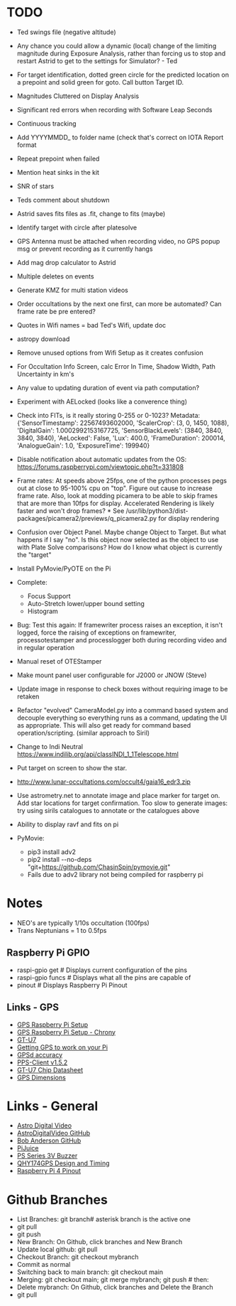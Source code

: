 # TODO

* Ted swings file (negative altitude)
* Any chance you could allow a dynamic (local) change of the limiting magnitude during Exposure Analysis, rather than forcing us to stop and restart Astrid to get to the settings for Simulator? - Ted
* For target identification, dotted green circle for the predicted location on a prepoint and solid green for goto.  Call button Target ID.
* Magnitudes Cluttered on Display Analysis
* Significant red errors when recording with Software Leap Seconds
* Continuous tracking
* Add YYYYMMDD_ to folder name (check that's correct on IOTA Report format
* Repeat prepoint when failed 
* Mention heat sinks in the kit
* SNR of stars
* Teds comment about shutdown
* Astrid saves fits files as .fit, change to fits (maybe)
* Identify target with circle after platesolve
* GPS Antenna must be attached when recording video, no GPS popup msg or prevent recording as it currently hangs
* Add mag drop calculator to Astrid
* Multiple deletes on events
* Generate KMZ for multi station videos
* Order occultations by the next one first, can more be automated?  Can frame rate be pre entered?
* Quotes in Wifi names = bad Ted's Wifi, update doc
* astropy download
* Remove unused options from Wifi Setup as it creates confusion
* For Occultation Info Screen, calc Error In Time, Shadow Width, Path Uncertainty in km's
* Any value to updating duration of event via path computation?
* Experiment with AELocked (looks like a converence thing)
* Check into FITs, is it really storing 0-255 or 0-1023?
Metadata: {'SensorTimestamp': 22567493602000, 'ScalerCrop': (3, 0, 1450, 1088), 'DigitalGain': 1.0002992153167725, 'SensorBlackLevels': (3840, 3840, 3840, 3840), 'AeLocked': False, 'Lux': 400.0, 'FrameDuration': 200014, 'AnalogueGain': 1.0, 'ExposureTime': 199940}
* Disable notification about automatic updates from the OS:
https://forums.raspberrypi.com/viewtopic.php?t=331808
* Frame rates: At speeds above 25fps, one of the python processes pegs out at close to 95-100% cpu on "top".  Figure out cause to increase frame rate.  Also, look at modding picamera to be able to skip frames that are more than 10fps for display.  Accelerated Rendering is likely faster and won't drop frames?   * See /usr/lib/python3/dist-packages/picamera2/previews/q_picamera2.py for display rendering
* Confusion over Object Panel.  Maybe change Object to Target.  But what happens if I say "no".  Is this object now selected as the object to use with Plate Solve comparisons?  How do I know what object is currently the "target"
* Install PyMovie/PyOTE on the Pi

* Complete:
	* Focus Support
	* Auto-Stretch lower/upper bound setting
	* Histogram 
* Bug: Test this again: If framewriter process raises an exception, it isn't logged, force the raising of exceptions on framewriter, processotestamper and processlogger both during recording video and in regular operation
* Manual reset of OTEStamper
* Make mount panel user configurable for J2000 or JNOW (Steve)
* Update image in response to check boxes without requiring image to be retaken
* Refactor "evolved" CameraModel.py into a command based system and decouple everything so everything runs as a command, updating the UI as appropriate.  This will also get ready for command based operation/scripting. (similar approach to Siril)
* Change to Indi Neutral https://www.indilib.org/api/classINDI_1_1Telescope.html
* Put target on screen to show the star.
* http://www.lunar-occultations.com/occult4/gaia16_edr3.zip
* Use astrometry.net to annotate image and place marker for target on. Add star locations for target confirmation. Too slow to generate images: try using sirils catalogues to annotate or the catalogues above
* Ability to display ravf and fits on pi

* PyMovie:
	* pip3 install adv2
	* pip2 install --no-deps "git+https://github.com/ChasinSpin/pymovie.git"
	* Fails due to adv2 library not being compiled for raspberry pi


# Notes

* NEO's are typically 1/10s occultation (100fps)
* Trans Neptunians = 1 to 0.5fps


## Raspberry Pi GPIO

* raspi-gpio get		# Displays current configuration of the pins
* raspi-gpio funcs	# Displays what all the pins are capable of
* pinout				# Displays Raspberry Pi Pinout

## Links - GPS

* [GPS Raspberry Pi Setup](https://www.youtube.com/watch?v=YfgX7qPeiqQ)
* [GPS Raspberry Pi Setup - Chrony](https://n4bfr.com/2020/04/raspberry-pi-with-chrony/2/)
* [GT-U7](https://x2robotics.ca/gt-u7-gps-module-compatible-neo-6m-stm32-with-eeprom-antenna-for-arduino)
* [Getting GPS to work on your Pi](https://area-51.blog/2012/06/18/getting-gps-to-work-on-a-raspberry-pi/)
* [GPSd accuracy](https://gpsd.gitlab.io/gpsd/gpsd-time-service-howto.html)
* [PPS-Client v1.5.2](https://github.com/rascol/Raspberry-Pi-PPS-Client)
* [GT-U7 Chip Datasheet](https://images-na.ssl-images-amazon.com/images/I/91tuvtrO2jL.pdf)
* [GPS Dimensions](https://www.aliexpress.com/item/32828958211.html)

# Links - General

* [Astro Digital Video](http://www.hristopavlov.net/adv/index.html)
* [AstroDigitalVideo GitHub](https://github.com/AstroDigitalVideo)
* [Bob Anderson GitHub](https://github.com/bob-anderson-ok)
* [PiJuice](https://github.com/PiSupply/PiJuice)
* [PS Series 3V Buzzer](https://www.jp.tdk.com/tefe02/ef532_ps.pdf)
* [QHY174GPS Design and Timing](https://www.qhyccd.com/wp-content/uploads/20210628792.pdf)
* [Raspberry Pi 4 Pinout](https://linuxhint.com/gpio-pinout-raspberry-pi/)

# Github Branches

* List Branches: git branch# asterisk branch is the active one
* git pull
* git push
* New Branch: On Github, click branches and New Branch 
* Update local github: git pull   
* Checkout Branch: git checkout mybranch
* Commit as normal
* Switching back to main branch:  git checkout main
* Merging:  git checkout main;  git merge mybranch; git push    # then:
* Delete mybranch:  On Github, click branches and Delete the Branch 
* git pull